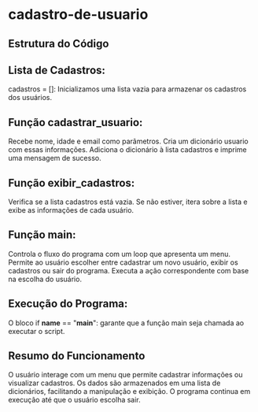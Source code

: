 # cadastro-de-usuario

## Estrutura do Código

## Lista de Cadastros:
cadastros = []: Inicializamos uma lista vazia para armazenar os cadastros dos usuários.

## Função cadastrar_usuario:
Recebe nome, idade e email como parâmetros.
Cria um dicionário usuario com essas informações.
Adiciona o dicionário à lista cadastros e imprime uma mensagem de sucesso.

## Função exibir_cadastros:
Verifica se a lista cadastros está vazia.
Se não estiver, itera sobre a lista e exibe as informações de cada usuário.

## Função main:
Controla o fluxo do programa com um loop que apresenta um menu.
Permite ao usuário escolher entre cadastrar um novo usuário, exibir os cadastros ou sair do programa.
Executa a ação correspondente com base na escolha do usuário.

## Execução do Programa:
O bloco if __name__ == "__main__": garante que a função main seja chamada ao executar o script.

## Resumo do Funcionamento
O usuário interage com um menu que permite cadastrar informações ou visualizar cadastros.
Os dados são armazenados em uma lista de dicionários, facilitando a manipulação e exibição.
O programa continua em execução até que o usuário escolha sair.
